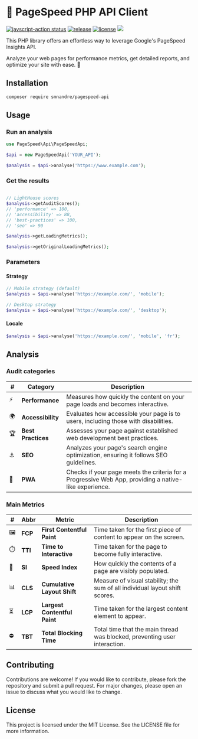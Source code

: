# 🚀 PageSpeed PHP API Client


<a href="https://github.com/smnandre/pagespeed-api/actions"><img alt="javscript-action status" src="https://github.com/smnandre/pagespeed-api/actions/workflows/CI.yaml/badge.svg"></a>
<a href="https://img.shields.io/github/v/release/smnandre/pagespeed-api"><img alt="release" src="https://img.shields.io/github/v/release/smnandre/pagespeed-api"></a>
<a href="https://img.shields.io/github/license/smnandre/pagespeed-api"><img alt="license" src="https://img.shields.io/github/license/smnandre/pagespeed-api?color=cc67ff"></a>
<a href="https://codecov.io/gh/smnandre/pagespeed-api" ><img src="https://codecov.io/gh/smnandre/pagespeed-api/graph/badge.svg?token=RC8Z6F4SPC"/></a>

This PHP library offers an effortless way to leverage Google's PageSpeed Insights API. 

Analyze your web pages for performance metrics, get detailed reports, and optimize your site with ease. 🚀

## Installation

```bash
composer require smnandre/pagespeed-api
```

## Usage

### Run an analysis

```php
use PageSpeed\Api\PageSpeedApi;

$api = new PageSpeedApi('YOUR_API');

$analysis = $api->analyse('https://www.example.com');
```

### Get the results

```php

// LightHouse scores
$analysis->getAuditScores();
// 'performance' => 100,
// 'accessibility' => 88,
// 'best-practices' => 100,
// 'seo' => 90

$analysis->getLoadingMetrics();

$analysis->getOriginalLoadingMetrics();
```

### Parameters

#### Strategy	

```php
// Mobile strategy (default)
$analysis = $api->analyse('https://example.com/', 'mobile');

// Desktop strategy
$analysis = $api->analyse('https://example.com/', 'desktop');
```

#### Locale

```php
$analysis = $api->analyse('https://example.com/', 'mobile', 'fr');
```


## Analysis

### Audit categories

| # | Category           | Description                                                                                  |
|------|--------------------|----------------------------------------------------------------------------------------------|
| ⚡   | **Performance**    | Measures how quickly the content on your page loads and becomes interactive.                 |
| 🌍   | **Accessibility**  | Evaluates how accessible your page is to users, including those with disabilities.           |
| 🏆   | **Best Practices** | Assesses your page against established web development best practices.                       |
| ⚓   | **SEO**            | Analyzes your page's search engine optimization, ensuring it follows SEO guidelines.         |
| 📱   | **PWA**            | Checks if your page meets the criteria for a Progressive Web App, providing a native-like experience. |

### Main Metrics

| # | Abbr | Metric                        | Description                                                                                      |
|------|--------------|-------------------------------|--------------------------------------------------------------------------------------------------|
| 🖼️   | **FCP**      | **First Contentful Paint**    | Time taken for the first piece of content to appear on the screen.                                |
| ⏱️   | **TTI**      | **Time to Interactive**       | Time taken for the page to become fully interactive.                                              |
| 📏   | **SI**       | **Speed Index**               | How quickly the contents of a page are visibly populated.                                         |
| 📊   | **CLS**      | **Cumulative Layout Shift**   | Measure of visual stability; the sum of all individual layout shift scores.                        |
| ⏳   | **LCP**      | **Largest Contentful Paint**  | Time taken for the largest content element to appear.                                             |
| ⛔   | **TBT**      | **Total Blocking Time**       | Total time that the main thread was blocked, preventing user interaction.                          |


## Contributing

Contributions are welcome! If you would like to contribute, please fork the repository and submit a pull request. For major changes, please open an issue to discuss what you would like to change.

## License

This project is licensed under the MIT License. See the LICENSE file for more information.
